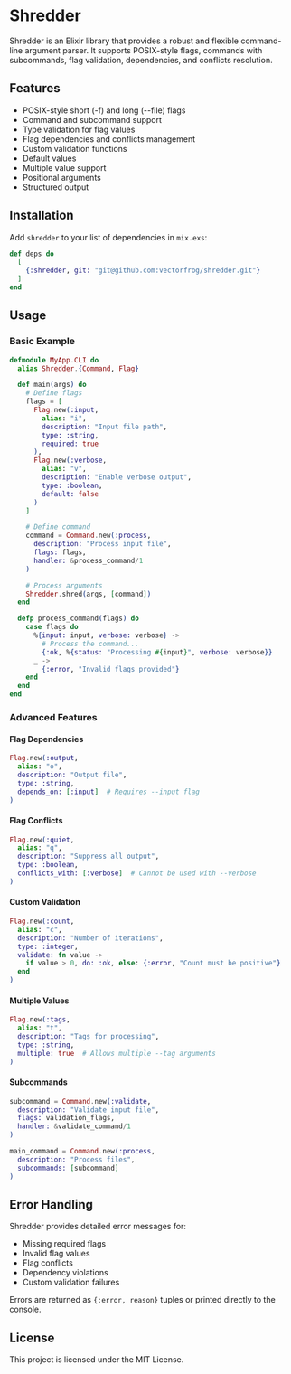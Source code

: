 # Shredder

Shredder is an Elixir library that provides a robust and flexible command-line argument parser. It supports POSIX-style flags, commands with subcommands, flag validation, dependencies, and conflicts resolution.

## Features

- POSIX-style short (-f) and long (--file) flags
- Command and subcommand support
- Type validation for flag values
- Flag dependencies and conflicts management
- Custom validation functions
- Default values
- Multiple value support
- Positional arguments
- Structured output

## Installation

Add `shredder` to your list of dependencies in `mix.exs`:

```elixir
def deps do
  [
    {:shredder, git: "git@github.com:vectorfrog/shredder.git"}
  ]
end
```

## Usage

### Basic Example

```elixir
defmodule MyApp.CLI do
  alias Shredder.{Command, Flag}

  def main(args) do
    # Define flags
    flags = [
      Flag.new(:input,
        alias: "i",
        description: "Input file path",
        type: :string,
        required: true
      ),
      Flag.new(:verbose,
        alias: "v",
        description: "Enable verbose output",
        type: :boolean,
        default: false
      )
    ]

    # Define command
    command = Command.new(:process,
      description: "Process input file",
      flags: flags,
      handler: &process_command/1
    )

    # Process arguments
    Shredder.shred(args, [command])
  end

  defp process_command(flags) do
    case flags do
      %{input: input, verbose: verbose} ->
        # Process the command...
        {:ok, %{status: "Processing #{input}", verbose: verbose}}
      _ ->
        {:error, "Invalid flags provided"}
    end
  end
end
```

### Advanced Features

#### Flag Dependencies

```elixir
Flag.new(:output,
  alias: "o",
  description: "Output file",
  type: :string,
  depends_on: [:input]  # Requires --input flag
)
```

#### Flag Conflicts

```elixir
Flag.new(:quiet,
  alias: "q",
  description: "Suppress all output",
  type: :boolean,
  conflicts_with: [:verbose]  # Cannot be used with --verbose
)
```

#### Custom Validation

```elixir
Flag.new(:count,
  alias: "c",
  description: "Number of iterations",
  type: :integer,
  validate: fn value -> 
    if value > 0, do: :ok, else: {:error, "Count must be positive"}
  end
)
```

#### Multiple Values

```elixir
Flag.new(:tags,
  alias: "t",
  description: "Tags for processing",
  type: :string,
  multiple: true  # Allows multiple --tag arguments
)
```

#### Subcommands

```elixir
subcommand = Command.new(:validate,
  description: "Validate input file",
  flags: validation_flags,
  handler: &validate_command/1
)

main_command = Command.new(:process,
  description: "Process files",
  subcommands: [subcommand]
)
```

## Error Handling

Shredder provides detailed error messages for:
- Missing required flags
- Invalid flag values
- Flag conflicts
- Dependency violations
- Custom validation failures

Errors are returned as `{:error, reason}` tuples or printed directly to the console.

## License

This project is licensed under the MIT License.

